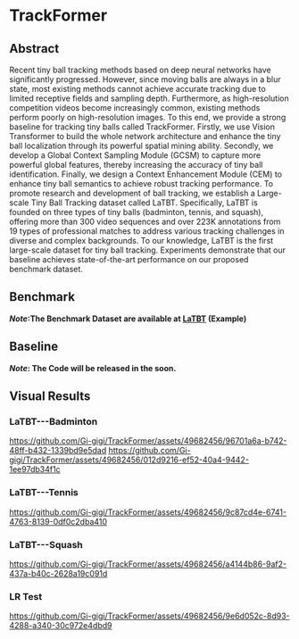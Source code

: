 # TrackFormer

## Abstract
Recent tiny ball tracking methods based on deep neural networks have significantly progressed. However, since moving balls are always in a blur state, most existing methods cannot achieve accurate tracking due to limited receptive fields and sampling depth. Furthermore, as high-resolution competition videos become increasingly common, existing methods perform poorly on high-resolution images. To this end, we provide a strong baseline for tracking tiny balls called TrackFormer. Firstly, we use Vision Transformer to build the whole network architecture and enhance the tiny ball localization through its powerful spatial mining ability. Secondly, we develop a Global Context Sampling Module (GCSM) to capture more powerful global features, thereby increasing the accuracy of tiny ball identification. Finally, we design a Context Enhancement Module (CEM) to enhance tiny ball semantics to achieve robust tracking performance. To promote research and development of ball tracking, we establish a Large-scale Tiny Ball Tracking dataset called LaTBT. Specifically, LaTBT is founded on three types of tiny balls (badminton, tennis, and squash), offering more than 300 video sequences and over 223K annotations from 19 types of professional matches to address various tracking challenges in diverse and complex backgrounds. To our knowledge, LaTBT is the first large-scale dataset for tiny ball tracking. Experiments demonstrate that our baseline achieves state-of-the-art performance on our proposed benchmark dataset.


## Benchmark
<!-- ![The framework of our proposed Benchmark Dataset---LaTBT](https://github.com/Gi-gigi/TrackFormer/blob/main/Figs/Figure3.jpg) -->
***Note*:The Benchmark Dataset are available at [LaTBT](https://drive.google.com/file/d/1UM8Lg7fzoQK822b2itSl-p1gWvTDfBvB/view?usp=sharing) (Example)**

## Baseline
<!-- ![The framework of our proposed Baseline Tracking Network---TrackFormer](https://github.com/Gi-gigi/TrackFormer/blob/main/Figs/Figure2.jpg) -->
***Note*: The Code will be released in the soon.**

## Visual Results
### LaTBT---Badminton
https://github.com/Gi-gigi/TrackFormer/assets/49682456/96701a6a-b742-48ff-b432-1339bd9e5dad
https://github.com/Gi-gigi/TrackFormer/assets/49682456/012d9216-ef52-40a4-9442-1ee97db34f1c


### LaTBT---Tennis
https://github.com/Gi-gigi/TrackFormer/assets/49682456/9c87cd4e-6741-4763-8139-0df0c2dba410


### LaTBT---Squash
https://github.com/Gi-gigi/TrackFormer/assets/49682456/a4144b86-9af2-437a-b40c-2628a19c091d


### LR Test
https://github.com/Gi-gigi/TrackFormer/assets/49682456/9e6d052c-8d93-4288-a340-30c972e4dbd9












